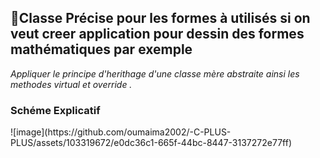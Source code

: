 <h2>📌Classe Précise pour les formes à utilisés si on veut creer application pour dessin des formes mathématiques par exemple</h2>
<i>
Appliquer le principe d'herithage d'une classe mère abstraite ainsi  les methodes virtual et override .
</i>

<h3>Schéme Explicatif</h3>
![image](https://github.com/oumaima2002/-C-PLUS-PLUS/assets/103319672/e0dc36c1-665f-44bc-8447-3137272e77ff)

